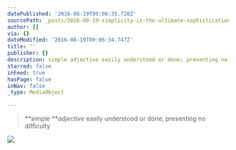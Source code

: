 ```yaml
---
datePublished: '2016-08-19T09:06:35.728Z'
sourcePath: _posts/2016-08-19-simplicity-is-the-ultimate-sophistication-steve-jobs.md
author: []
via: {}
dateModified: '2016-08-19T09:06:34.747Z'
title: ''
publisher: {}
description: simple adjective easily understood or done; presenting no difficulty
starred: false
inFeed: true
hasPage: false
inNav: false
_type: MediaObject

---
```

> **simple **_adjective_ easily understood or done; presenting no difficulty

![](https://the-grid-user-content.s3-us-west-2.amazonaws.com/d8c382fd-190d-4dd4-9b5c-e138d7b34e15.jpg)